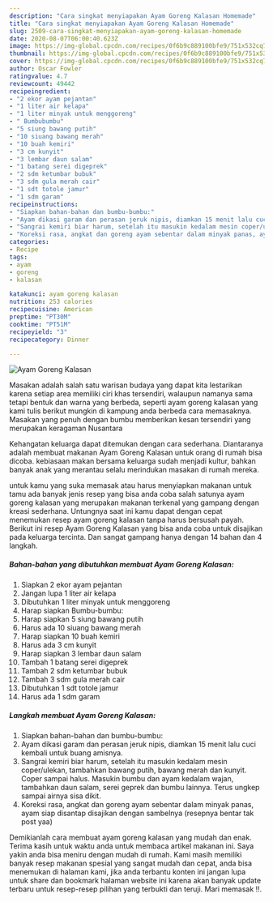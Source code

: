 ```yaml
---
description: "Cara singkat menyiapakan Ayam Goreng Kalasan Homemade"
title: "Cara singkat menyiapakan Ayam Goreng Kalasan Homemade"
slug: 2509-cara-singkat-menyiapakan-ayam-goreng-kalasan-homemade
date: 2020-08-07T06:00:40.623Z
image: https://img-global.cpcdn.com/recipes/0f6b9c889100bfe9/751x532cq70/ayam-goreng-kalasan-foto-resep-utama.jpg
thumbnail: https://img-global.cpcdn.com/recipes/0f6b9c889100bfe9/751x532cq70/ayam-goreng-kalasan-foto-resep-utama.jpg
cover: https://img-global.cpcdn.com/recipes/0f6b9c889100bfe9/751x532cq70/ayam-goreng-kalasan-foto-resep-utama.jpg
author: Oscar Fowler
ratingvalue: 4.7
reviewcount: 49442
recipeingredient:
- "2 ekor ayam pejantan"
- "1 liter air kelapa"
- "1 liter minyak untuk menggoreng"
- " Bumbubumbu"
- "5 siung bawang putih"
- "10 siuang bawang merah"
- "10 buah kemiri"
- "3 cm kunyit"
- "3 lembar daun salam"
- "1 batang serei digeprek"
- "2 sdm ketumbar bubuk"
- "3 sdm gula merah cair"
- "1 sdt totole jamur"
- "1 sdm garam"
recipeinstructions:
- "Siapkan bahan-bahan dan bumbu-bumbu:"
- "Ayam dikasi garam dan perasan jeruk nipis, diamkan 15 menit lalu cuci kembali untuk buang amisnya."
- "Sangrai kemiri biar harum, setelah itu masukin kedalam mesin coper/ulekan, tambahkan bawang putih, bawang merah dan kunyit. Coper sampai halus. Masukin bumbu dan ayam kedalam wajan, tambahkan daun salam, serei geprek dan bumbu lainnya. Terus ungkep sampai airnya sisa dikit."
- "Koreksi rasa, angkat dan goreng ayam sebentar dalam minyak panas, ayam siap disantap disajikan dengan sambelnya (resepnya bentar tak post yaa)"
categories:
- Recipe
tags:
- ayam
- goreng
- kalasan

katakunci: ayam goreng kalasan 
nutrition: 253 calories
recipecuisine: American
preptime: "PT30M"
cooktime: "PT51M"
recipeyield: "3"
recipecategory: Dinner

---
```



![Ayam Goreng Kalasan](https://img-global.cpcdn.com/recipes/0f6b9c889100bfe9/751x532cq70/ayam-goreng-kalasan-foto-resep-utama.jpg)

Masakan adalah salah satu warisan budaya yang dapat kita lestarikan karena setiap area memiliki ciri khas tersendiri, walaupun namanya sama tetapi bentuk dan warna yang berbeda, seperti ayam goreng kalasan yang kami tulis berikut mungkin di kampung anda berbeda cara memasaknya. Masakan yang penuh dengan bumbu memberikan kesan tersendiri yang merupakan keragaman Nusantara

Kehangatan keluarga dapat ditemukan dengan cara sederhana. Diantaranya adalah membuat makanan Ayam Goreng Kalasan untuk orang di rumah bisa dicoba. kebiasaan makan bersama keluarga sudah menjadi kultur, bahkan banyak anak yang merantau selalu merindukan masakan di rumah mereka.



untuk kamu yang suka memasak atau harus menyiapkan makanan untuk tamu ada banyak jenis resep yang bisa anda coba salah satunya ayam goreng kalasan yang merupakan makanan terkenal yang gampang dengan kreasi sederhana. Untungnya saat ini kamu dapat dengan cepat menemukan resep ayam goreng kalasan tanpa harus bersusah payah.
Berikut ini resep Ayam Goreng Kalasan yang bisa anda coba untuk disajikan pada keluarga tercinta. Dan sangat gampang hanya dengan 14 bahan dan 4 langkah.


<!--inarticleads1-->

##### Bahan-bahan yang dibutuhkan membuat Ayam Goreng Kalasan:

1. Siapkan 2 ekor ayam pejantan
1. Jangan lupa 1 liter air kelapa
1. Dibutuhkan 1 liter minyak untuk menggoreng
1. Harap siapkan  Bumbu-bumbu:
1. Harap siapkan 5 siung bawang putih
1. Harus ada 10 siuang bawang merah
1. Harap siapkan 10 buah kemiri
1. Harus ada 3 cm kunyit
1. Harap siapkan 3 lembar daun salam
1. Tambah 1 batang serei digeprek
1. Tambah 2 sdm ketumbar bubuk
1. Tambah 3 sdm gula merah cair
1. Dibutuhkan 1 sdt totole jamur
1. Harus ada 1 sdm garam




<!--inarticleads2-->

##### Langkah membuat  Ayam Goreng Kalasan:

1. Siapkan bahan-bahan dan bumbu-bumbu:
1. Ayam dikasi garam dan perasan jeruk nipis, diamkan 15 menit lalu cuci kembali untuk buang amisnya.
1. Sangrai kemiri biar harum, setelah itu masukin kedalam mesin coper/ulekan, tambahkan bawang putih, bawang merah dan kunyit. Coper sampai halus. Masukin bumbu dan ayam kedalam wajan, tambahkan daun salam, serei geprek dan bumbu lainnya. Terus ungkep sampai airnya sisa dikit.
1. Koreksi rasa, angkat dan goreng ayam sebentar dalam minyak panas, ayam siap disantap disajikan dengan sambelnya (resepnya bentar tak post yaa)




Demikianlah cara membuat ayam goreng kalasan yang mudah dan enak. Terima kasih untuk waktu anda untuk membaca artikel makanan ini. Saya yakin anda bisa meniru dengan mudah di rumah. Kami masih memiliki banyak resep makanan spesial yang sangat mudah dan cepat, anda bisa menemukan di halaman kami, jika anda terbantu konten ini jangan lupa untuk share dan bookmark halaman website ini karena akan banyak update terbaru untuk resep-resep pilihan yang terbukti dan teruji. Mari memasak !!. 
